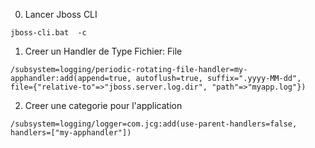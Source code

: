 

0. Lancer  Jboss CLI
```
jboss-cli.bat  -c
```

1. Creer un  Handler de Type  Fichier: File

```
/subsystem=logging/periodic-rotating-file-handler=my-apphandler:add(append=true, autoflush=true, suffix=".yyyy-MM-dd", file={"relative-to"=>"jboss.server.log.dir", "path"=>"myapp.log"})
```

2. Creer une categorie pour l'application

```
/subsystem=logging/logger=com.jcg:add(use-parent-handlers=false, handlers=["my-apphandler"])
```
